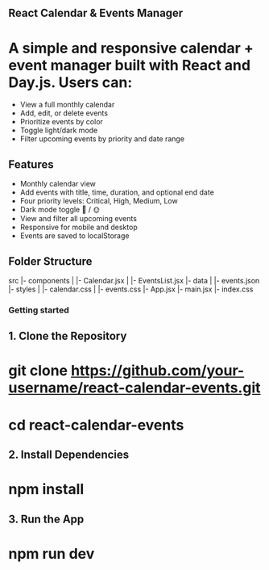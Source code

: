 ## React Calendar & Events Manager
# A simple and responsive calendar + event manager built with React and Day.js. Users can:

- View a full monthly calendar
- Add, edit, or delete events
- Prioritize events by color
- Toggle light/dark mode
- Filter upcoming events by priority and date range

## Features
- Monthly calendar view
- Add events with title, time, duration, and optional end date
- Four priority levels: Critical, High, Medium, Low
- Dark mode toggle 🌙 / 🌞
- View and filter all upcoming events
- Responsive for mobile and desktop
- Events are saved to localStorage

## Folder Structure

 src
 |- components
 | |- Calendar.jsx
 | |-  EventsList.jsx
 |- data
 | |- events.json
 |- styles
 | |- calendar.css
 | |- events.css
 |- App.jsx
 |- main.jsx
 |- index.css


### Getting started

## 1. Clone the Repository

# git clone https://github.com/your-username/react-calendar-events.git
# cd react-calendar-events

## 2. Install Dependencies

# npm install

## 3. Run the App

# npm run dev
